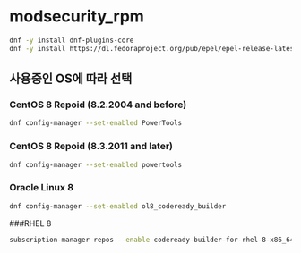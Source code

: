 # modsecurity_rpm

```bash
dnf -y install dnf-plugins-core
dnf -y install https://dl.fedoraproject.org/pub/epel/epel-release-latest-8.noarch.rpm
```

## 사용중인 OS에 따라 선택
### CentOS 8 Repoid (8.2.2004 and before)
```bash
dnf config-manager --set-enabled PowerTools
```
### CentOS 8 Repoid (8.3.2011 and later)
```bash
dnf config-manager --set-enabled powertools
```
### Oracle Linux 8
```bash
dnf config-manager --set-enabled ol8_codeready_builder
```
###RHEL 8
```bash
subscription-manager repos --enable codeready-builder-for-rhel-8-x86_64-rpms
```
